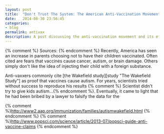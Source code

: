 ```yaml
---
layout: post
title:  "Don't Trust The System: The American Anti-Vaccination Movement"
date:   2014-08-30 23:56:45
categories:
- blog
permalink: antivax
description: A post discussing the anti-vaccination movement and its effects on society.
---
```

 {% comment %} Sources:  {% endcomment %}
Recently, America has seen an increase in parents choosing not to have their children vaccinated. Often cited are fears that vaccines cause cancer, autism, or brain damage. Others simply don't like the idea of injecting their child with a foreign substance.

Anti-vaxxers commonly cite [the Wakefield study][study "The Wakefield Study"] as proof that vaccines cause autism. For years, scientists tried without success to reproduce his results {% comment %} Scientist didn't try to give kids autism...{% endcomment %}. Eventually, it came to light that he had been bribed by a lawyer to falsify the data for the 

[study]:http://www.thelancet.com/journals/lancet/article/PIIS0140-6736(97)11096-0/fulltext

{% comment %}http://www2.aap.org/immunization/families/autismwakefield.html {% endcomment %}
{% comment %}http://www.popsci.com/science/article/2013-07/popsci-guide-anti-vaccine-claims {% endcomment %}
